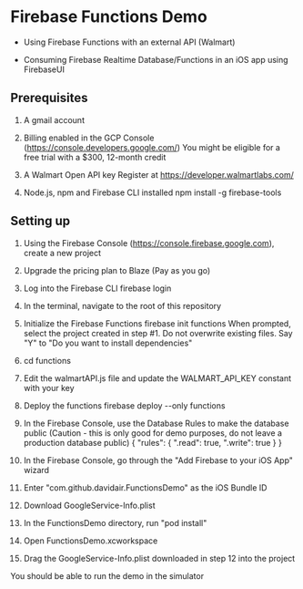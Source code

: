 # Firebase Functions Demo

- Using Firebase Functions with an external API (Walmart)

- Consuming Firebase Realtime Database/Functions in an iOS app using FirebaseUI


## Prerequisites

1. A gmail account

2. Billing enabled in the GCP Console (https://console.developers.google.com/)
   You might be eligible for a free trial with a $300, 12-month credit

3. A Walmart Open API key
   Register at https://developer.walmartlabs.com/

4. Node.js, npm and Firebase CLI installed
   npm install -g firebase-tools


## Setting up

1. Using the Firebase Console (https://console.firebase.google.com), create a new project

2. Upgrade the pricing plan to Blaze (Pay as you go)

3. Log into the Firebase CLI
   firebase login

4. In the terminal, navigate to the root of this repository

5. Initialize the Firebase Functions
   firebase init functions
	 When prompted, select the project created in step #1.
   Do not overwrite existing files.
   Say "Y" to "Do you want to install dependencies"
	 
6. cd functions

7. Edit the walmartAPI.js file and update the WALMART_API_KEY constant with your key

8. Deploy the functions
   firebase deploy --only functions

9. In the Firebase Console, use the Database Rules to make the database public
    (Caution - this is only good for demo purposes, do not leave a production database public)
    {
      "rules": {
        ".read": true,
        ".write": true
      }
    }

10. In the Firebase Console, go through the "Add Firebase to your iOS App" wizard

11. Enter "com.github.davidair.FunctionsDemo" as the iOS Bundle ID

12. Download GoogleService-Info.plist

13. In the FunctionsDemo directory, run "pod install"

14. Open FunctionsDemo.xcworkspace

15. Drag the GoogleService-Info.plist downloaded in step 12 into the project

You should be able to run the demo in the simulator
